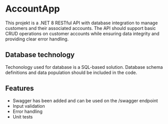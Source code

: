 # AccountApp
This projekt is a .NET 8 RESTful API with database integration to manage customers and their associated accounts. 
The API should support basic CRUD operations on customer accounts while ensuring data integrity and providing clear error handling.

## Database technology
Techonology used for database is a SQL-based solution. Database schema definitions and data population should be included in the code.

## Features
* Swagger has been added and can be used on the /swagger endpoint
* Input validation
* Error handling
* Unit tests
